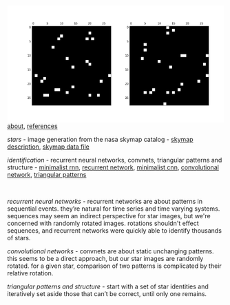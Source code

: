 <img src="docs/images/linkedin cover 744 by 400.png" align="right"/>

[about](http://starid.org/about), [references](http://starid.org/references)

*stars* - image generation from the nasa skymap catalog - [skymap description](https://drive.google.com/file/d/0B50jA_ROMYdHRjF6VUhKTkxvU0U/view?usp=sharing), [skymap data file](https://drive.google.com/file/d/0B50jA_ROMYdHMTNoenMzYkpNdXc/view?usp=sharing)

*identification* - recurrent neural networks, convnets, triangular patterns and structure - [minimalist rnn](https://github.com/noahhsmith/starid/blob/master/identification/recurrent_minimalist.py), [recurrent network](https://github.com/noahhsmith/starid/blob/master/identification/recurrent.py), [minimalist cnn](https://github.com/noahhsmith/starid/blob/master/identification/convolutional_minimalist.py), [convolutional network](https://github.com/noahhsmith/starid/blob/master/identification/convolutional.py), [triangular patterns](https://github.com/noahhsmith/starid/blob/master/identification/triangles.cpp)

<br>

*recurrent neural networks* - recurrent networks are about patterns in sequential events. they’re natural for time series and time varying systems. sequences may seem an indirect perspective for star images, but we're concerned with randomly rotated images. rotations shouldn't effect sequences, and recurrent networks were quickly able to identify thousands of stars.

*convolutional networks* - convnets are about static unchanging patterns. this seems to be a direct approach, but our star images are randomly rotated. for a given star, comparison of two patterns is complicated by their relative rotation.

*triangular patterns and structure* - start with a set of star identities and iteratively set aside those that can’t be correct, until only one remains.
